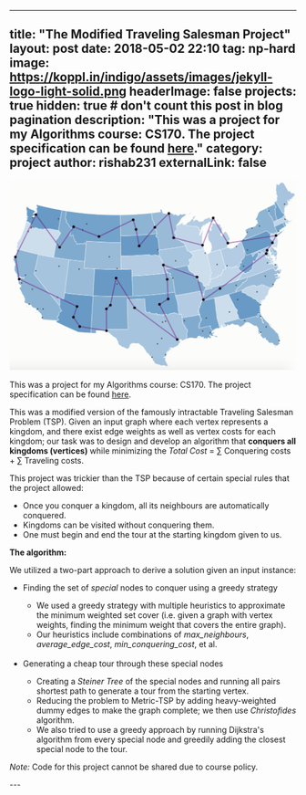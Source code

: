   ---
title: "The Modified Traveling Salesman Project"
layout: post
date: 2018-05-02 22:10
tag: np-hard
image: https://koppl.in/indigo/assets/images/jekyll-logo-light-solid.png
headerImage: false
projects: true
hidden: true # don't count this post in blog pagination
description: "This was a project for my Algorithms course: CS170. The project specification can be found [here](../assets/cs170-spec.pdf)."
category: project
author: rishab231
externalLink: false
---

![The Modified Traveling Salesman Problem](../assets/images/map.png)

This was a project for my Algorithms course: CS170. The project specification can be found [here](../assets/cs170-spec.pdf).

This was a modified version of the famously intractable Traveling Salesman Problem (TSP). Given an input graph where each vertex represents a kingdom, and there exist edge weights as well as vertex costs for each kingdom; our task was to design and develop an algorithm that <b>conquers all kingdoms (vertices)</b> while minimizing the <i>Total Cost</i> = ∑ Conquering costs + ∑ Traveling costs.

This project was trickier than the TSP because of certain special rules that the project allowed:
- Once you conquer a kingdom, all its neighbours are automatically conquered.
- Kingdoms can be visited without conquering them.
- One must begin and end the tour at the starting kingdom given to us.


<b>The algorithm:</b>

We utilized a two-part approach to derive a solution given an input instance:
<ul>
	<li>Finding the set of <i>special</i> nodes to conquer using a greedy strategy</li>
	<ul>
	<li>We used a greedy strategy with multiple heuristics to approximate the minimum weighted set cover (i.e. given a graph with vertex weights, finding the minimum weight that covers the entire graph).</li>
	<li>Our heuristics include combinations of <i>max_neighbours</i>, <i>average_edge_cost</i>, <i>min_conquering_cost</i>, et al.</li>
	</ul>
	<br>
	<li>Generating a cheap tour through these special nodes</li>
	<ul>
		<li>Creating a <i>Steiner Tree</i> of the special nodes and running all pairs shortest path to generate a tour from the starting vertex.</li>
		<li>Reducing the problem to Metric-TSP by adding heavy-weighted dummy edges to make the graph complete; we then use <i>Christofides</i> algorithm.</li>
		<li>We also tried to use a greedy approach by running Dijkstra's algorithm from every special node and greedily adding the closest special node to the tour.</li>
	</ul>
</ul>

<p><i>Note: </i>Code for this project cannot be shared due to course policy.</p>
---